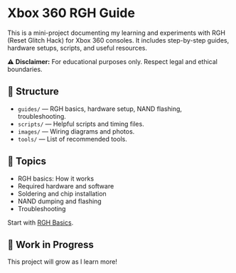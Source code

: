 # Xbox 360 RGH Guide

This is a mini-project documenting my learning and experiments with RGH (Reset Glitch Hack) for Xbox 360 consoles. It includes step-by-step guides, hardware setups, scripts, and useful resources.

⚠️ **Disclaimer:** For educational purposes only. Respect legal and ethical boundaries.

## 📂 Structure

- `guides/` — RGH basics, hardware setup, NAND flashing, troubleshooting.
- `scripts/` — Helpful scripts and timing files.
- `images/` — Wiring diagrams and photos.
- `tools/` — List of recommended tools.

## 🔧 Topics

- RGH basics: How it works
- Required hardware and software
- Soldering and chip installation
- NAND dumping and flashing
- Troubleshooting

Start with [RGH Basics](guides/rgh-basics.md).

## 🚀 Work in Progress
This project will grow as I learn more!

